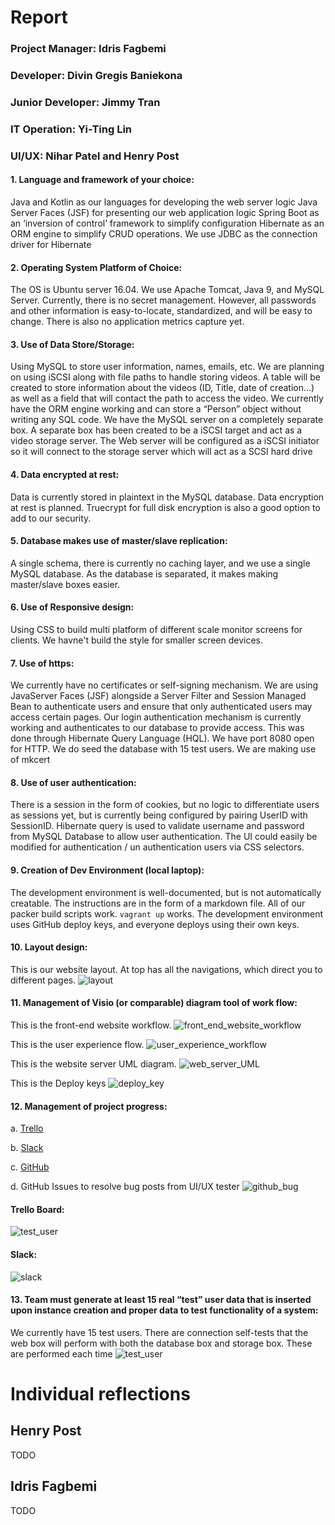 # Report

### Project Manager: Idris Fagbemi
### Developer: Divin Gregis Baniekona
### Junior Developer: Jimmy Tran
### IT Operation: Yi-Ting Lin
### UI/UX: Nihar Patel and Henry Post

#### 1. Language and framework of your choice:
Java and Kotlin as our languages for developing the web server logic
Java Server Faces (JSF) for presenting our web application logic
Spring Boot as an ‘inversion of control’ framework to simplify configuration
Hibernate as an ORM engine to simplify CRUD operations. We use JDBC as the connection driver for Hibernate

#### 2. Operating System Platform of Choice:
The OS is Ubuntu server 16.04.
We use Apache Tomcat, Java 9, and MySQL Server.
Currently, there is no secret management.
However, all passwords and other information is easy-to-locate, standardized, and will be easy to change.
There is also no application metrics capture yet.

#### 3. Use of Data Store/Storage:
Using MySQL to store user information, names, emails, etc.
We are planning on using iSCSI along with file paths to handle storing videos.
A table will be created to store information about the videos
(ID, Title, date of creation…) as well as a field that will contact the path to access the video.
We currently have the ORM engine working and can store a “Person” object without writing any SQL code.
We have the MySQL server on a completely separate box.
A separate box has been created to be a iSCSI target and act as a video storage server.
The Web server will be configured as a iSCSI initiator so it will connect to the storage server which will act as a SCSI hard drive


#### 4. Data encrypted at rest:
Data is currently stored in plaintext in the MySQL database.
Data encryption at rest is planned.
Truecrypt for full disk encryption is also a good option to add to our security.

#### 5. Database makes use of master/slave replication:
A single schema, there is currently no caching layer, and we use a single MySQL database.
As the database is separated, it makes making master/slave boxes easier.

#### 6. Use of Responsive design:
Using CSS to build multi platform of different scale monitor screens for clients.
We havne't build the style for smaller screen devices.

#### 7. Use of https:
We currently have no certificates or self-signing mechanism.
We are using JavaServer Faces (JSF) alongside a Server Filter and Session Managed Bean to authenticate users and ensure that only authenticated users may access certain pages.
Our login authentication mechanism is currently working and authenticates to our database to provide access. This was done through Hibernate Query Language (HQL).
We have port 8080 open for HTTP.
We do seed the database with 15 test users.
We are making use of mkcert


#### 8. Use of user authentication:
There is a session in the form of cookies, but no logic to differentiate users as sessions yet, but is currently being configured by pairing UserID with SessionID.
Hibernate query is used to validate username and password from MySQL Database to allow user authentication.
The UI could easily be modified for authentication / un authentication users via CSS selectors.

#### 9. Creation of Dev Environment (local laptop):
The development environment is well-documented, but is not automatically creatable.
The instructions are in the form of a markdown file.
All of our packer build scripts work.
`vagrant up` works.
The development environment uses GitHub deploy keys, and everyone deploys using their own keys.

#### 10. Layout design:
This is our website layout.
At top has all the navigations, which direct you to different pages.
![layout](img/websitlayoutPNG.PNG "website_layout")

#### 11. Management of Visio (or comparable) diagram tool of work flow:
This is the front-end website workflow.
![front_end_website_workflow](img/front_end_website_workflow.png "front_end_website_workflow")

This is the user experience flow.
![user_experience_workflow](img/user_experience_workflow.png "front_end_website_workflow")

This is the website server UML diagram.
![web_server_UML](img/web_server_UML.png "web_server_UML")

This is the Deploy keys
![deploy_key](img/deploy_key.PNG "deploy_key")



#### 12. Management of project progress:
a. [Trello](https://trello.com/b/03OdRjtq/2019-team-07f)

b. [Slack](https://itmt-430-group.slack.com)

c. [GitHub](https://github.com/illinoistech-itm/2019-team-07f)

d. GitHub Issues to resolve bug posts from UI/UX tester
![github_bug](img/github_bug.png "github_bug")

#### Trello Board:
![test_user](img/Trello_Board.png "Trello_Board")

#### Slack:
![slack](img/slack.PNG "slack")

#### 13. Team must generate at least 15 real “test” user data that is inserted upon instance creation and proper data to test functionality of a system:
We currently have 15 test users.
There are connection self-tests that the web box will perform with both the database box and storage box.
These are performed each time
![test_user](img/test_user.PNG "test_user")


# Individual reflections

## Henry Post

TODO

## Idris Fagbemi

TODO